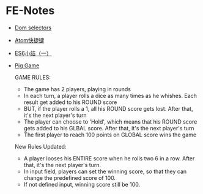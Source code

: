 # FE-Notes

- [Dom selectors](https://github.com/crazyjwl/FE-Notes/blob/master/DOM-selectors.txt)
- [Atom快捷键](https://github.com/crazyjwl/FE-Notes/blob/master/Atom%E5%BF%AB%E6%8D%B7%E9%94%AE.md)
- [ES6小结（一）](https://github.com/crazyjwl/FE-Notes/blob/master/ES6%E5%B0%8F%E7%BB%93.md)
- [Pig Game](https://crazyjwl.github.io/FE-Notes)

  GAME RULES:
  - The game has 2 players, playing in rounds
  - In each turn, a player rolls a dice as many times as he whishes. Each result get added to his ROUND score
  - BUT, if the player rolls a 1, all his ROUND score gets lost. After that, it's the next player's turn
  - The player can choose to 'Hold', which means that his ROUND score gets added to his GLBAL score. After that, it's the next player's turn
  - The first player to reach 100 points on GLOBAL score wins the game

  New Rules Updated:
  - A player looses his ENTIRE score when he rolls two 6 in a row. After that, it's the next player's turn.
  - In input field, players can set the winning score, so that they can change the predefined score of 100.
  - If not defined input, winning score still be 100.

